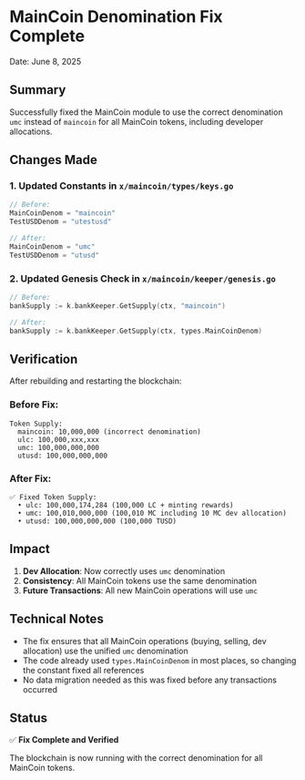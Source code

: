 # MainCoin Denomination Fix Complete

Date: June 8, 2025

## Summary

Successfully fixed the MainCoin module to use the correct denomination `umc` instead of `maincoin` for all MainCoin tokens, including developer allocations.

## Changes Made

### 1. Updated Constants in `x/maincoin/types/keys.go`
```go
// Before:
MainCoinDenom = "maincoin"
TestUSDDenom = "utestusd"

// After:
MainCoinDenom = "umc"
TestUSDDenom = "utusd"
```

### 2. Updated Genesis Check in `x/maincoin/keeper/genesis.go`
```go
// Before:
bankSupply := k.bankKeeper.GetSupply(ctx, "maincoin")

// After:
bankSupply := k.bankKeeper.GetSupply(ctx, types.MainCoinDenom)
```

## Verification

After rebuilding and restarting the blockchain:

### Before Fix:
```
Token Supply:
  maincoin: 10,000,000 (incorrect denomination)
  ulc: 100,000,xxx,xxx
  umc: 100,000,000,000
  utusd: 100,000,000,000
```

### After Fix:
```
✅ Fixed Token Supply:
  • ulc: 100,000,174,284 (100,000 LC + minting rewards)
  • umc: 100,010,000,000 (100,010 MC including 10 MC dev allocation)
  • utusd: 100,000,000,000 (100,000 TUSD)
```

## Impact

1. **Dev Allocation**: Now correctly uses `umc` denomination
2. **Consistency**: All MainCoin tokens use the same denomination
3. **Future Transactions**: All new MainCoin operations will use `umc`

## Technical Notes

- The fix ensures that all MainCoin operations (buying, selling, dev allocation) use the unified `umc` denomination
- The code already used `types.MainCoinDenom` in most places, so changing the constant fixed all references
- No data migration needed as this was fixed before any transactions occurred

## Status

✅ **Fix Complete and Verified**

The blockchain is now running with the correct denomination for all MainCoin tokens.